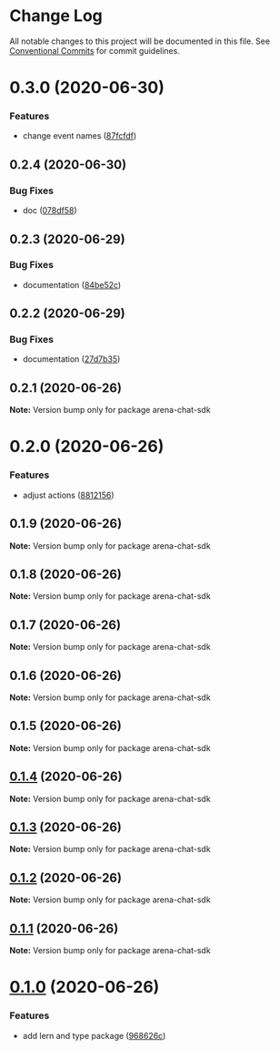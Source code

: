 # Change Log

All notable changes to this project will be documented in this file.
See [Conventional Commits](https://conventionalcommits.org) for commit guidelines.

# 0.3.0 (2020-06-30)


### Features

* change event names ([87fcfdf](https://github.com/stationfy/arena-chat-sdk/commit/87fcfdf1338011a8f175be5ebc68a39011615839))





## 0.2.4 (2020-06-30)


### Bug Fixes

* doc ([078df58](https://github.com/stationfy/arena-chat-sdk/commit/078df58f06cdfe901f5816664237b7b3f11eadf2))





## 0.2.3 (2020-06-29)


### Bug Fixes

* documentation ([84be52c](https://github.com/stationfy/arena-chat-sdk/commit/84be52ce60e007d2a8a6807747d297b9cd6c1311))





## 0.2.2 (2020-06-29)


### Bug Fixes

* documentation ([27d7b35](https://github.com/stationfy/arena-chat-sdk/commit/27d7b35fc67f492f6c9165b87990910b0753ab25))





## 0.2.1 (2020-06-26)

**Note:** Version bump only for package arena-chat-sdk





# 0.2.0 (2020-06-26)


### Features

* adjust actions ([8812156](https://github.com/stationfy/arena-chat-sdk/commit/8812156002fb805fde5eb6383ed527850ecaf706))





## 0.1.9 (2020-06-26)

**Note:** Version bump only for package arena-chat-sdk





## 0.1.8 (2020-06-26)

**Note:** Version bump only for package arena-chat-sdk





## 0.1.7 (2020-06-26)

**Note:** Version bump only for package arena-chat-sdk





## 0.1.6 (2020-06-26)

**Note:** Version bump only for package arena-chat-sdk





## 0.1.5 (2020-06-26)

**Note:** Version bump only for package arena-chat-sdk





## [0.1.4](https://github.com/stationfy/arena-chat-sdk/compare/v0.1.3...v0.1.4) (2020-06-26)

**Note:** Version bump only for package arena-chat-sdk





## [0.1.3](https://github.com/stationfy/arena-chat-sdk/compare/v0.1.2...v0.1.3) (2020-06-26)

**Note:** Version bump only for package arena-chat-sdk





## [0.1.2](https://github.com/stationfy/arena-chat-sdk/compare/v0.1.1...v0.1.2) (2020-06-26)

**Note:** Version bump only for package arena-chat-sdk





## [0.1.1](https://github.com/stationfy/arena-chat-sdk/compare/v0.1.0...v0.1.1) (2020-06-26)

**Note:** Version bump only for package arena-chat-sdk





# [0.1.0](https://github.com/stationfy/arena-chat-sdk/compare/v0.0.3...v0.1.0) (2020-06-26)


### Features

* add lern and type package ([968626c](https://github.com/stationfy/arena-chat-sdk/commit/968626c9e35ef0b66b7346cfd2b2f469001e0ad5))
